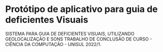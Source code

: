 # Protótipo de aplicativo para guia de deficientes Visuais

SISTEMA PARA GUIA DE DEFICIENTES VISUAIS, UTILIZANDO GEOLOCALIZAÇÃO E SONS
TRABALHO DE CONCLUSÃO DE CURSO - CIÊNCIA DA COMPUTAÇÃO - UNISUL 2022/1.
